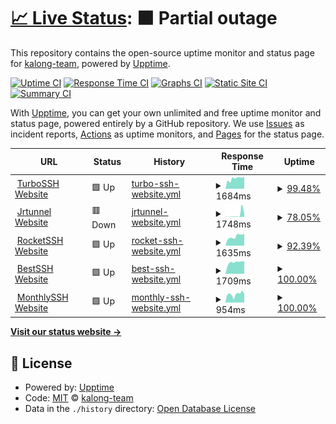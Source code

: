 # [📈 Live Status](https://status.jrtunnel.com): <!--live status--> **🟧 Partial outage**

This repository contains the open-source uptime monitor and status page for [kalong-team](https://status.jrtunnel.com), powered by [Upptime](https://github.com/upptime/upptime).

[![Uptime CI](https://github.com/kalong-team/status-webssh/workflows/Uptime%20CI/badge.svg)](https://github.com/kalong-team/status-webssh/actions?query=workflow%3A%22Uptime+CI%22)
[![Response Time CI](https://github.com/kalong-team/status-webssh/workflows/Response%20Time%20CI/badge.svg)](https://github.com/kalong-team/status-webssh/actions?query=workflow%3A%22Response+Time+CI%22)
[![Graphs CI](https://github.com/kalong-team/status-webssh/workflows/Graphs%20CI/badge.svg)](https://github.com/kalong-team/status-webssh/actions?query=workflow%3A%22Graphs+CI%22)
[![Static Site CI](https://github.com/kalong-team/status-webssh/workflows/Static%20Site%20CI/badge.svg)](https://github.com/kalong-team/status-webssh/actions?query=workflow%3A%22Static+Site+CI%22)
[![Summary CI](https://github.com/kalong-team/status-webssh/workflows/Summary%20CI/badge.svg)](https://github.com/kalong-team/status-webssh/actions?query=workflow%3A%22Summary+CI%22)

With [Upptime](https://upptime.js.org), you can get your own unlimited and free uptime monitor and status page, powered entirely by a GitHub repository. We use [Issues](https://github.com/kalong-team/status-webssh/issues) as incident reports, [Actions](https://github.com/kalong-team/status-webssh/actions) as uptime monitors, and [Pages](https://status.jrtunnel.com) for the status page.

<!--start: status pages-->
<!-- This summary is generated by Upptime (https://github.com/upptime/upptime) -->
<!-- Do not edit this manually, your changes will be overwritten -->
<!-- prettier-ignore -->
| URL | Status | History | Response Time | Uptime |
| --- | ------ | ------- | ------------- | ------ |
| <img alt="" src="https://turbossh.com/logo.png" height="13"> [TurboSSH Website](https://turbossh.com) | 🟩 Up | [turbo-ssh-website.yml](https://github.com/kalong-team/status-webssh/commits/HEAD/history/turbo-ssh-website.yml) | <details><summary><img alt="Response time graph" src="./graphs/turbo-ssh-website/response-time-week.png" height="20"> 1684ms</summary><br><a href="https://status.jrtunnel.com/history/turbo-ssh-website"><img alt="Response time 1562" src="https://img.shields.io/endpoint?url=https%3A%2F%2Fraw.githubusercontent.com%2Fkalong-team%2Fstatus-webssh%2FHEAD%2Fapi%2Fturbo-ssh-website%2Fresponse-time.json"></a><br><a href="https://status.jrtunnel.com/history/turbo-ssh-website"><img alt="24-hour response time 1787" src="https://img.shields.io/endpoint?url=https%3A%2F%2Fraw.githubusercontent.com%2Fkalong-team%2Fstatus-webssh%2FHEAD%2Fapi%2Fturbo-ssh-website%2Fresponse-time-day.json"></a><br><a href="https://status.jrtunnel.com/history/turbo-ssh-website"><img alt="7-day response time 1684" src="https://img.shields.io/endpoint?url=https%3A%2F%2Fraw.githubusercontent.com%2Fkalong-team%2Fstatus-webssh%2FHEAD%2Fapi%2Fturbo-ssh-website%2Fresponse-time-week.json"></a><br><a href="https://status.jrtunnel.com/history/turbo-ssh-website"><img alt="30-day response time 1562" src="https://img.shields.io/endpoint?url=https%3A%2F%2Fraw.githubusercontent.com%2Fkalong-team%2Fstatus-webssh%2FHEAD%2Fapi%2Fturbo-ssh-website%2Fresponse-time-month.json"></a><br><a href="https://status.jrtunnel.com/history/turbo-ssh-website"><img alt="1-year response time 1562" src="https://img.shields.io/endpoint?url=https%3A%2F%2Fraw.githubusercontent.com%2Fkalong-team%2Fstatus-webssh%2FHEAD%2Fapi%2Fturbo-ssh-website%2Fresponse-time-year.json"></a></details> | <details><summary><a href="https://status.jrtunnel.com/history/turbo-ssh-website">99.48%</a></summary><a href="https://status.jrtunnel.com/history/turbo-ssh-website"><img alt="All-time uptime 99.82%" src="https://img.shields.io/endpoint?url=https%3A%2F%2Fraw.githubusercontent.com%2Fkalong-team%2Fstatus-webssh%2FHEAD%2Fapi%2Fturbo-ssh-website%2Fuptime.json"></a><br><a href="https://status.jrtunnel.com/history/turbo-ssh-website"><img alt="24-hour uptime 100.00%" src="https://img.shields.io/endpoint?url=https%3A%2F%2Fraw.githubusercontent.com%2Fkalong-team%2Fstatus-webssh%2FHEAD%2Fapi%2Fturbo-ssh-website%2Fuptime-day.json"></a><br><a href="https://status.jrtunnel.com/history/turbo-ssh-website"><img alt="7-day uptime 99.48%" src="https://img.shields.io/endpoint?url=https%3A%2F%2Fraw.githubusercontent.com%2Fkalong-team%2Fstatus-webssh%2FHEAD%2Fapi%2Fturbo-ssh-website%2Fuptime-week.json"></a><br><a href="https://status.jrtunnel.com/history/turbo-ssh-website"><img alt="30-day uptime 99.82%" src="https://img.shields.io/endpoint?url=https%3A%2F%2Fraw.githubusercontent.com%2Fkalong-team%2Fstatus-webssh%2FHEAD%2Fapi%2Fturbo-ssh-website%2Fuptime-month.json"></a><br><a href="https://status.jrtunnel.com/history/turbo-ssh-website"><img alt="1-year uptime 99.82%" src="https://img.shields.io/endpoint?url=https%3A%2F%2Fraw.githubusercontent.com%2Fkalong-team%2Fstatus-webssh%2FHEAD%2Fapi%2Fturbo-ssh-website%2Fuptime-year.json"></a></details>
| <img alt="" src="https://jrtunnel.com/logo.png" height="13"> [Jrtunnel Website](https://jrtunnel.com) | 🟥 Down | [jrtunnel-website.yml](https://github.com/kalong-team/status-webssh/commits/HEAD/history/jrtunnel-website.yml) | <details><summary><img alt="Response time graph" src="./graphs/jrtunnel-website/response-time-week.png" height="20"> 1748ms</summary><br><a href="https://status.jrtunnel.com/history/jrtunnel-website"><img alt="Response time 1001" src="https://img.shields.io/endpoint?url=https%3A%2F%2Fraw.githubusercontent.com%2Fkalong-team%2Fstatus-webssh%2FHEAD%2Fapi%2Fjrtunnel-website%2Fresponse-time.json"></a><br><a href="https://status.jrtunnel.com/history/jrtunnel-website"><img alt="24-hour response time 1280" src="https://img.shields.io/endpoint?url=https%3A%2F%2Fraw.githubusercontent.com%2Fkalong-team%2Fstatus-webssh%2FHEAD%2Fapi%2Fjrtunnel-website%2Fresponse-time-day.json"></a><br><a href="https://status.jrtunnel.com/history/jrtunnel-website"><img alt="7-day response time 1748" src="https://img.shields.io/endpoint?url=https%3A%2F%2Fraw.githubusercontent.com%2Fkalong-team%2Fstatus-webssh%2FHEAD%2Fapi%2Fjrtunnel-website%2Fresponse-time-week.json"></a><br><a href="https://status.jrtunnel.com/history/jrtunnel-website"><img alt="30-day response time 1001" src="https://img.shields.io/endpoint?url=https%3A%2F%2Fraw.githubusercontent.com%2Fkalong-team%2Fstatus-webssh%2FHEAD%2Fapi%2Fjrtunnel-website%2Fresponse-time-month.json"></a><br><a href="https://status.jrtunnel.com/history/jrtunnel-website"><img alt="1-year response time 1001" src="https://img.shields.io/endpoint?url=https%3A%2F%2Fraw.githubusercontent.com%2Fkalong-team%2Fstatus-webssh%2FHEAD%2Fapi%2Fjrtunnel-website%2Fresponse-time-year.json"></a></details> | <details><summary><a href="https://status.jrtunnel.com/history/jrtunnel-website">78.05%</a></summary><a href="https://status.jrtunnel.com/history/jrtunnel-website"><img alt="All-time uptime 28.21%" src="https://img.shields.io/endpoint?url=https%3A%2F%2Fraw.githubusercontent.com%2Fkalong-team%2Fstatus-webssh%2FHEAD%2Fapi%2Fjrtunnel-website%2Fuptime.json"></a><br><a href="https://status.jrtunnel.com/history/jrtunnel-website"><img alt="24-hour uptime 0.00%" src="https://img.shields.io/endpoint?url=https%3A%2F%2Fraw.githubusercontent.com%2Fkalong-team%2Fstatus-webssh%2FHEAD%2Fapi%2Fjrtunnel-website%2Fuptime-day.json"></a><br><a href="https://status.jrtunnel.com/history/jrtunnel-website"><img alt="7-day uptime 78.05%" src="https://img.shields.io/endpoint?url=https%3A%2F%2Fraw.githubusercontent.com%2Fkalong-team%2Fstatus-webssh%2FHEAD%2Fapi%2Fjrtunnel-website%2Fuptime-week.json"></a><br><a href="https://status.jrtunnel.com/history/jrtunnel-website"><img alt="30-day uptime 28.21%" src="https://img.shields.io/endpoint?url=https%3A%2F%2Fraw.githubusercontent.com%2Fkalong-team%2Fstatus-webssh%2FHEAD%2Fapi%2Fjrtunnel-website%2Fuptime-month.json"></a><br><a href="https://status.jrtunnel.com/history/jrtunnel-website"><img alt="1-year uptime 28.21%" src="https://img.shields.io/endpoint?url=https%3A%2F%2Fraw.githubusercontent.com%2Fkalong-team%2Fstatus-webssh%2FHEAD%2Fapi%2Fjrtunnel-website%2Fuptime-year.json"></a></details>
| <img alt="" src="https://rocketssh.com/logo.png" height="13"> [RocketSSH Website](https://rocketssh.com) | 🟩 Up | [rocket-ssh-website.yml](https://github.com/kalong-team/status-webssh/commits/HEAD/history/rocket-ssh-website.yml) | <details><summary><img alt="Response time graph" src="./graphs/rocket-ssh-website/response-time-week.png" height="20"> 1635ms</summary><br><a href="https://status.jrtunnel.com/history/rocket-ssh-website"><img alt="Response time 1605" src="https://img.shields.io/endpoint?url=https%3A%2F%2Fraw.githubusercontent.com%2Fkalong-team%2Fstatus-webssh%2FHEAD%2Fapi%2Frocket-ssh-website%2Fresponse-time.json"></a><br><a href="https://status.jrtunnel.com/history/rocket-ssh-website"><img alt="24-hour response time 1788" src="https://img.shields.io/endpoint?url=https%3A%2F%2Fraw.githubusercontent.com%2Fkalong-team%2Fstatus-webssh%2FHEAD%2Fapi%2Frocket-ssh-website%2Fresponse-time-day.json"></a><br><a href="https://status.jrtunnel.com/history/rocket-ssh-website"><img alt="7-day response time 1635" src="https://img.shields.io/endpoint?url=https%3A%2F%2Fraw.githubusercontent.com%2Fkalong-team%2Fstatus-webssh%2FHEAD%2Fapi%2Frocket-ssh-website%2Fresponse-time-week.json"></a><br><a href="https://status.jrtunnel.com/history/rocket-ssh-website"><img alt="30-day response time 1605" src="https://img.shields.io/endpoint?url=https%3A%2F%2Fraw.githubusercontent.com%2Fkalong-team%2Fstatus-webssh%2FHEAD%2Fapi%2Frocket-ssh-website%2Fresponse-time-month.json"></a><br><a href="https://status.jrtunnel.com/history/rocket-ssh-website"><img alt="1-year response time 1605" src="https://img.shields.io/endpoint?url=https%3A%2F%2Fraw.githubusercontent.com%2Fkalong-team%2Fstatus-webssh%2FHEAD%2Fapi%2Frocket-ssh-website%2Fresponse-time-year.json"></a></details> | <details><summary><a href="https://status.jrtunnel.com/history/rocket-ssh-website">92.39%</a></summary><a href="https://status.jrtunnel.com/history/rocket-ssh-website"><img alt="All-time uptime 82.28%" src="https://img.shields.io/endpoint?url=https%3A%2F%2Fraw.githubusercontent.com%2Fkalong-team%2Fstatus-webssh%2FHEAD%2Fapi%2Frocket-ssh-website%2Fuptime.json"></a><br><a href="https://status.jrtunnel.com/history/rocket-ssh-website"><img alt="24-hour uptime 100.00%" src="https://img.shields.io/endpoint?url=https%3A%2F%2Fraw.githubusercontent.com%2Fkalong-team%2Fstatus-webssh%2FHEAD%2Fapi%2Frocket-ssh-website%2Fuptime-day.json"></a><br><a href="https://status.jrtunnel.com/history/rocket-ssh-website"><img alt="7-day uptime 92.39%" src="https://img.shields.io/endpoint?url=https%3A%2F%2Fraw.githubusercontent.com%2Fkalong-team%2Fstatus-webssh%2FHEAD%2Fapi%2Frocket-ssh-website%2Fuptime-week.json"></a><br><a href="https://status.jrtunnel.com/history/rocket-ssh-website"><img alt="30-day uptime 82.28%" src="https://img.shields.io/endpoint?url=https%3A%2F%2Fraw.githubusercontent.com%2Fkalong-team%2Fstatus-webssh%2FHEAD%2Fapi%2Frocket-ssh-website%2Fuptime-month.json"></a><br><a href="https://status.jrtunnel.com/history/rocket-ssh-website"><img alt="1-year uptime 82.28%" src="https://img.shields.io/endpoint?url=https%3A%2F%2Fraw.githubusercontent.com%2Fkalong-team%2Fstatus-webssh%2FHEAD%2Fapi%2Frocket-ssh-website%2Fuptime-year.json"></a></details>
| <img alt="" src="https://bestssh.net/logo.png" height="13"> [BestSSH Website](https://bestssh.net) | 🟩 Up | [best-ssh-website.yml](https://github.com/kalong-team/status-webssh/commits/HEAD/history/best-ssh-website.yml) | <details><summary><img alt="Response time graph" src="./graphs/best-ssh-website/response-time-week.png" height="20"> 1709ms</summary><br><a href="https://status.jrtunnel.com/history/best-ssh-website"><img alt="Response time 2113" src="https://img.shields.io/endpoint?url=https%3A%2F%2Fraw.githubusercontent.com%2Fkalong-team%2Fstatus-webssh%2FHEAD%2Fapi%2Fbest-ssh-website%2Fresponse-time.json"></a><br><a href="https://status.jrtunnel.com/history/best-ssh-website"><img alt="24-hour response time 2050" src="https://img.shields.io/endpoint?url=https%3A%2F%2Fraw.githubusercontent.com%2Fkalong-team%2Fstatus-webssh%2FHEAD%2Fapi%2Fbest-ssh-website%2Fresponse-time-day.json"></a><br><a href="https://status.jrtunnel.com/history/best-ssh-website"><img alt="7-day response time 1709" src="https://img.shields.io/endpoint?url=https%3A%2F%2Fraw.githubusercontent.com%2Fkalong-team%2Fstatus-webssh%2FHEAD%2Fapi%2Fbest-ssh-website%2Fresponse-time-week.json"></a><br><a href="https://status.jrtunnel.com/history/best-ssh-website"><img alt="30-day response time 2113" src="https://img.shields.io/endpoint?url=https%3A%2F%2Fraw.githubusercontent.com%2Fkalong-team%2Fstatus-webssh%2FHEAD%2Fapi%2Fbest-ssh-website%2Fresponse-time-month.json"></a><br><a href="https://status.jrtunnel.com/history/best-ssh-website"><img alt="1-year response time 2113" src="https://img.shields.io/endpoint?url=https%3A%2F%2Fraw.githubusercontent.com%2Fkalong-team%2Fstatus-webssh%2FHEAD%2Fapi%2Fbest-ssh-website%2Fresponse-time-year.json"></a></details> | <details><summary><a href="https://status.jrtunnel.com/history/best-ssh-website">100.00%</a></summary><a href="https://status.jrtunnel.com/history/best-ssh-website"><img alt="All-time uptime 100.00%" src="https://img.shields.io/endpoint?url=https%3A%2F%2Fraw.githubusercontent.com%2Fkalong-team%2Fstatus-webssh%2FHEAD%2Fapi%2Fbest-ssh-website%2Fuptime.json"></a><br><a href="https://status.jrtunnel.com/history/best-ssh-website"><img alt="24-hour uptime 100.00%" src="https://img.shields.io/endpoint?url=https%3A%2F%2Fraw.githubusercontent.com%2Fkalong-team%2Fstatus-webssh%2FHEAD%2Fapi%2Fbest-ssh-website%2Fuptime-day.json"></a><br><a href="https://status.jrtunnel.com/history/best-ssh-website"><img alt="7-day uptime 100.00%" src="https://img.shields.io/endpoint?url=https%3A%2F%2Fraw.githubusercontent.com%2Fkalong-team%2Fstatus-webssh%2FHEAD%2Fapi%2Fbest-ssh-website%2Fuptime-week.json"></a><br><a href="https://status.jrtunnel.com/history/best-ssh-website"><img alt="30-day uptime 100.00%" src="https://img.shields.io/endpoint?url=https%3A%2F%2Fraw.githubusercontent.com%2Fkalong-team%2Fstatus-webssh%2FHEAD%2Fapi%2Fbest-ssh-website%2Fuptime-month.json"></a><br><a href="https://status.jrtunnel.com/history/best-ssh-website"><img alt="1-year uptime 100.00%" src="https://img.shields.io/endpoint?url=https%3A%2F%2Fraw.githubusercontent.com%2Fkalong-team%2Fstatus-webssh%2FHEAD%2Fapi%2Fbest-ssh-website%2Fuptime-year.json"></a></details>
| <img alt="" src="https://monthlyssh.net/monthlyssh.png" height="13"> [MonthlySSH Website](https://www.monthlyssh.net) | 🟩 Up | [monthly-ssh-website.yml](https://github.com/kalong-team/status-webssh/commits/HEAD/history/monthly-ssh-website.yml) | <details><summary><img alt="Response time graph" src="./graphs/monthly-ssh-website/response-time-week.png" height="20"> 954ms</summary><br><a href="https://status.jrtunnel.com/history/monthly-ssh-website"><img alt="Response time 968" src="https://img.shields.io/endpoint?url=https%3A%2F%2Fraw.githubusercontent.com%2Fkalong-team%2Fstatus-webssh%2FHEAD%2Fapi%2Fmonthly-ssh-website%2Fresponse-time.json"></a><br><a href="https://status.jrtunnel.com/history/monthly-ssh-website"><img alt="24-hour response time 1027" src="https://img.shields.io/endpoint?url=https%3A%2F%2Fraw.githubusercontent.com%2Fkalong-team%2Fstatus-webssh%2FHEAD%2Fapi%2Fmonthly-ssh-website%2Fresponse-time-day.json"></a><br><a href="https://status.jrtunnel.com/history/monthly-ssh-website"><img alt="7-day response time 954" src="https://img.shields.io/endpoint?url=https%3A%2F%2Fraw.githubusercontent.com%2Fkalong-team%2Fstatus-webssh%2FHEAD%2Fapi%2Fmonthly-ssh-website%2Fresponse-time-week.json"></a><br><a href="https://status.jrtunnel.com/history/monthly-ssh-website"><img alt="30-day response time 968" src="https://img.shields.io/endpoint?url=https%3A%2F%2Fraw.githubusercontent.com%2Fkalong-team%2Fstatus-webssh%2FHEAD%2Fapi%2Fmonthly-ssh-website%2Fresponse-time-month.json"></a><br><a href="https://status.jrtunnel.com/history/monthly-ssh-website"><img alt="1-year response time 968" src="https://img.shields.io/endpoint?url=https%3A%2F%2Fraw.githubusercontent.com%2Fkalong-team%2Fstatus-webssh%2FHEAD%2Fapi%2Fmonthly-ssh-website%2Fresponse-time-year.json"></a></details> | <details><summary><a href="https://status.jrtunnel.com/history/monthly-ssh-website">100.00%</a></summary><a href="https://status.jrtunnel.com/history/monthly-ssh-website"><img alt="All-time uptime 96.32%" src="https://img.shields.io/endpoint?url=https%3A%2F%2Fraw.githubusercontent.com%2Fkalong-team%2Fstatus-webssh%2FHEAD%2Fapi%2Fmonthly-ssh-website%2Fuptime.json"></a><br><a href="https://status.jrtunnel.com/history/monthly-ssh-website"><img alt="24-hour uptime 100.00%" src="https://img.shields.io/endpoint?url=https%3A%2F%2Fraw.githubusercontent.com%2Fkalong-team%2Fstatus-webssh%2FHEAD%2Fapi%2Fmonthly-ssh-website%2Fuptime-day.json"></a><br><a href="https://status.jrtunnel.com/history/monthly-ssh-website"><img alt="7-day uptime 100.00%" src="https://img.shields.io/endpoint?url=https%3A%2F%2Fraw.githubusercontent.com%2Fkalong-team%2Fstatus-webssh%2FHEAD%2Fapi%2Fmonthly-ssh-website%2Fuptime-week.json"></a><br><a href="https://status.jrtunnel.com/history/monthly-ssh-website"><img alt="30-day uptime 96.32%" src="https://img.shields.io/endpoint?url=https%3A%2F%2Fraw.githubusercontent.com%2Fkalong-team%2Fstatus-webssh%2FHEAD%2Fapi%2Fmonthly-ssh-website%2Fuptime-month.json"></a><br><a href="https://status.jrtunnel.com/history/monthly-ssh-website"><img alt="1-year uptime 96.32%" src="https://img.shields.io/endpoint?url=https%3A%2F%2Fraw.githubusercontent.com%2Fkalong-team%2Fstatus-webssh%2FHEAD%2Fapi%2Fmonthly-ssh-website%2Fuptime-year.json"></a></details>

<!--end: status pages-->

[**Visit our status website →**](https://status.jrtunnel.com)

## 📄 License

- Powered by: [Upptime](https://github.com/upptime/upptime)
- Code: [MIT](./LICENSE) © [kalong-team](https://status.jrtunnel.com)
- Data in the `./history` directory: [Open Database License](https://opendatacommons.org/licenses/odbl/1-0/)
